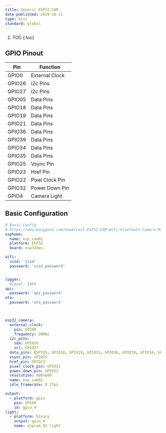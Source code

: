 ```yaml
---
title: Generic ESP32-CAM
date-published: 2019-10-11
type: misc
standard: global
---
```

1. TOC
{:toc}

## GPIO Pinout

| Pin     | Function                           |
|---------|------------------------------------|
| GPIO0   | External Clock                     |
| GPIO26  | i2c Pins                           |
| GPIO27  | i2c Pins                           |
| GPIO05  | Data Pins                          |
| GPIO18  | Data Pins                          |
| GPIO19  | Data Pins                          |
| GPIO21  | Data Pins                          |
| GPIO36  | Data Pins                          |
| GPIO39  | Data Pins                          |
| GPIO34  | Data Pins                          |
| GPIO35  | Data Pins                          |
| GPIO25  | Vsync Pin                          |
| GPIO23  | Href Pin                           |
| GPIO22  | Pixel Clock Pin                    |
| GPIO32  | Power Down Pin                     |
| GPIO4   | Camera Light                       |


## Basic Configuration
```yaml
# Basic Config
# https://www.banggood.com/Geekcreit-ESP32-CAM-WiFi-bluetooth-Camera-Module-Development-Board-ESP32-With-Camera-Module-OV2640-p-1394679.html
esphome:
  name: esp_cam02
  platform: ESP32
  board: esp32dev

wifi:
  ssid: 'ssid'
  password: 'ssid_password'


logger:
  #level: INFO
api:
  password: 'api_password'
ota:
  password: 'ota_password'
  


esp32_camera:
  external_clock:
    pin: GPIO0
    frequency: 20MHz
  i2c_pins:
    sda: GPIO26
    scl: GPIO27
  data_pins: [GPIO5, GPIO18, GPIO19, GPIO21, GPIO36, GPIO39, GPIO34, GPIO35]
  vsync_pin: GPIO25
  href_pin: GPIO23
  pixel_clock_pin: GPIO22
  power_down_pin: GPIO32
  resolution: 800x600
  name: esp_cam02
  idle_framerate: 0.1fps

output:
  - platform: gpio
    pin: GPIO4
    id: gpio_4
light:
  - platform: binary
    output: gpio_4
    name: espcam_02 light
```
